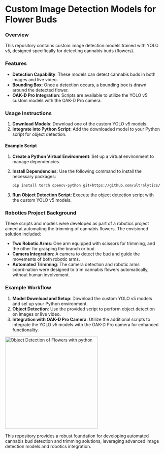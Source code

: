 # Custom Image Detection Models for Flower Buds

### Overview

This repository contains custom image detection models trained with YOLO v5, designed specifically for detecting cannabis buds (flowers).

### Features

- **Detection Capability**: These models can detect cannabis buds in both images and live video.
- **Bounding Box**: Once a detection occurs, a bounding box is drawn around the detected flower.
- **OAK-D Pro Integration**: Scripts are available to utilize the YOLO v5 custom models with the OAK-D Pro camera.

### Usage Instructions

1. **Download Models**: Download one of the custom YOLO v5 models.
2. **Integrate into Python Script**: Add the downloaded model to your Python script for object detection.

#### Example Script

1. **Create a Python Virtual Environment**: Set up a virtual environment to manage dependencies.
2. **Install Dependencies**: Use the following command to install the necessary packages:

    ```bash
    pip install torch opencv-python git+https://github.com/ultralytics/yolov5
    ```

3. **Run Object Detection Script**: Execute the object detection script with the custom YOLO v5 models.

### Robotics Project Background

These scripts and models were developed as part of a robotics project aimed at automating the trimming of cannabis flowers. The envisioned solution included:

- **Two Robotic Arms**: One arm equipped with scissors for trimming, and the other for grasping the branch or bud.
- **Camera Integration**: A camera to detect the bud and guide the movements of both robotic arms.
- **Automated Trimming**: The camera detection and robotic arms coordination were designed to trim cannabis flowers automatically, without human involvement.

### Example Workflow

1. **Model Download and Setup**: Download the custom YOLO v5 models and set up your Python environment.
2. **Object Detection**: Use the provided script to perform object detection on images or live video.
3. **Integration with OAK-D Pro Camera**: Utilize the additional scripts to integrate the YOLO v5 models with the OAK-D Pro camera for enhanced functionality.

<img src="images/prototype_examples_(2).PNG" alt="Object Detection of Flowers with python" width="300"/>



This repository provides a robust foundation for developing automated cannabis bud detection and trimming solutions, leveraging advanced image detection models and robotics integration.
